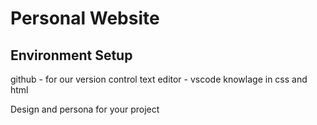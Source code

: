 # Personal Website
Environment Setup
---------------------------------
github - for our version control
text editor - vscode 
knowlage in css and html

Design and persona for your project
